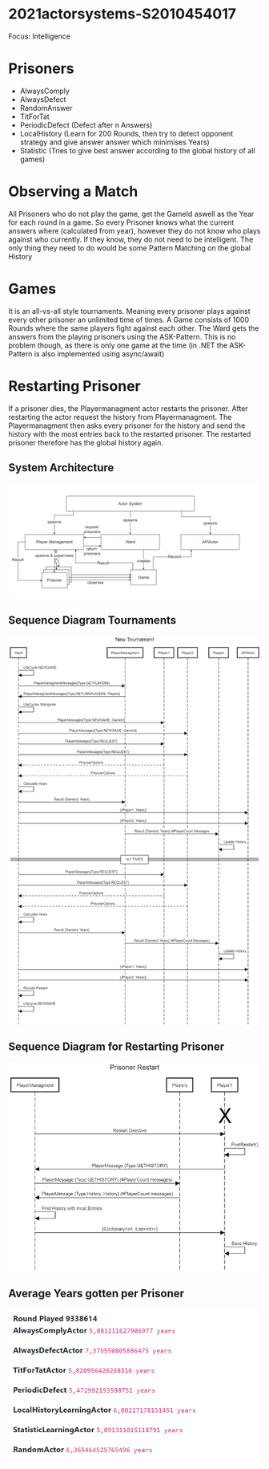 # 2021actorsystems-S2010454017
Focus: Intelligence

# Prisoners
- AlwaysComply
- AlwaysDefect
- RandomAnswer
- TitForTat
- PeriodicDefect (Defect after n Answers)
- LocalHistory (Learn for 200 Rounds, then try to detect opponent strategy and give answer answer which minimises Years)
- Statistic (Tries to give best answer according to the global history of all games)

# Observing a Match
All Prisoners who do not play the game, get the GameId aswell as the Year for each round in a game.
So every Prisoner knows what the current answers where (calculated from year), however they do not know who plays against who currently.
If they know, they do not need to be intelligent. The only thing they need to do would be some Pattern Matching on the global History

# Games
It is an all-vs-all style tournaments. Meaning every prisoner plays against every other prisoner an unlimited time of times.
A Game consists of 1000 Rounds where the same players fight against each other.
The Ward gets the answers from the playing prisoners using the ASK-Pattern. This is no problem though, as there is only one game at the time (in .NET the ASK-Pattern is also implemented using async/await)

# Restarting Prisoner
If a prisoner dies, the Playermanagment actor restarts the prisoner. After restarting the actor request the history from Playermanagment.
The Playermanagment then asks every prisoner for the history and send the history with the most entries back to the restarted prisoner.
The restarted prisoner therefore has the global history again.


## System Architecture
![System Architecture](./images/System_Architecture.png)

## Sequence Diagram Tournaments
![New Tournament Sequence Diagram](./images/NewTournament.png)

## Sequence Diagram for Restarting Prisoner
![Prisoner Restart Sequence Diagram](./images/PrisonerRestart.png)

## Average Years gotten per Prisoner
![Average years per Prisoner](./images/Result_Average_Years.png)
